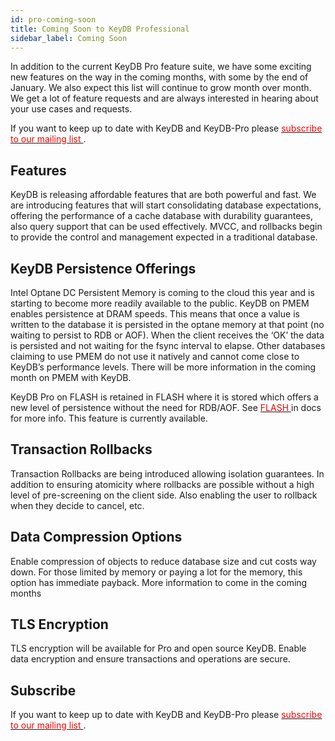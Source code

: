 ```yaml
---
id: pro-coming-soon
title: Coming Soon to KeyDB Professional
sidebar_label: Coming Soon
---
```


In addition to the current KeyDB Pro feature suite, we have some exciting new features on the way in the coming months, with some by the end of January. We also expect this list will continue to grow month over month. We get a lot of feature requests and are always interested in hearing about your use cases and requests.

If you want to keep up to date with KeyDB and KeyDB-Pro please <a href="https://eqalpha.us20.list-manage.com/subscribe/post?u=978f486c2f95589b24591a9cc&id=4ab9220500"><span style="color:red"> subscribe to our mailing list </span></a>.

## Features

KeyDB is releasing affordable features that are both powerful and fast. We are introducing features that will start consolidating database expectations, offering the performance of a cache database with durability guarantees, also query support that can be used effectively. MVCC, and rollbacks begin to provide the control and management expected in a traditional database.

## KeyDB Persistence Offerings

Intel Optane DC Persistent Memory is coming to the cloud this year and is starting to become more readily available to the public. KeyDB on PMEM enables persistence at DRAM speeds. This means that once a value is written to the database it is persisted in the optane memory at that point (no waiting to persist to RDB or AOF). When the client receives the ‘OK’ the data is persisted and not waiting for the fsync interval to elapse. Other databases claiming to use PMEM do not use it natively and cannot come close to KeyDB’s performance levels. There will be more information in the coming month on PMEM with KeyDB.

KeyDB Pro on FLASH is retained in FLASH where it is stored which offers a new level of persistence without the need for RDB/AOF. See <a href="https://docs.keydb.dev/docs/pro-flash/"><span style="color:red"> FLASH  </span></a> in docs for more info. This feature is currently available.

## Transaction Rollbacks

Transaction Rollbacks are being introduced allowing isolation guarantees. In addition to ensuring atomicity where rollbacks are possible without a high level of pre-screening on the client side. Also enabling the user to rollback when they decide to cancel, etc. 

## Data Compression Options

Enable compression of objects to reduce database size and cut costs way down. For those limited by memory or paying a lot for the memory, this option has immediate payback. More information to come in the coming months

## TLS Encryption

TLS encryption will be available for Pro and open source KeyDB. Enable data encryption and ensure transactions and operations are secure. 

## Subscribe

If you want to keep up to date with KeyDB and KeyDB-Pro please <a href="https://eqalpha.us20.list-manage.com/subscribe/post?u=978f486c2f95589b24591a9cc&id=4ab9220500"><span style="color:red"> subscribe to our mailing list </span></a>.

